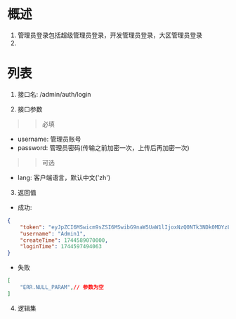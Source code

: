 # 概述

1. 管理员登录包括超级管理员登录，开发管理员登录，大区管理员登录
2. 

# 列表

1. 接口名: /admin/auth/login

2. 接口参数

>>必填
* username: 管理员账号
* password: 管理员密码(传输之前加密一次，上传后再加密一次)

>>可选
* lang: 客户端语言，默认中文('zh')

3. 返回值
* 成功:
```json
{
    "token": "eyJpZCI6MSwicm9sZSI6MSwibG9naW5UaW1lIjoxNzQ0NTk3NDk0MDYzLCJrZXkiOiIxcWF6MndzeDNlZGM0cmZ2X0AjJCVeJioifQ==",
    "username": "Admin1",
    "createTime": 1744589070000,
    "loginTime": 1744597494063
}
```

* 失败
```json
[
    "ERR.NULL_PARAM",// 参数为空
]
```

4. 逻辑集